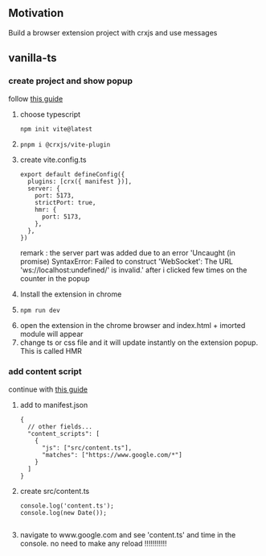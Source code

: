 <h2>Motivation</h2>
Build a browser extension project with crxjs and use messages

<h2>vanilla-ts</h2>



<h3>create project and show popup</h3>
follow <a href='https://crxjs.dev/vite-plugin/getting-started/vanilla-js/create-project'>this guide</a>
<ol>
<li>

choose typescript
```
npm init vite@latest
```

</li>
<li>

```
pnpm i @crxjs/vite-plugin
```

</li>
<li>
create vite.config.ts

```
export default defineConfig({
  plugins: [crx({ manifest })],
  server: {
    port: 5173,
    strictPort: true,
    hmr: {
      port: 5173,
    },
  },
})

```

remark : the server part was added due to an error 'Uncaught (in promise) SyntaxError: Failed to construct 'WebSocket': The URL 'ws://localhost:undefined/' is invalid.' after i clicked few times on the counter in the popup
</li>

<li>Install the extension in chrome</li>


<li>

```
npm run dev
```

</li>
<li>open the extension in the chrome browser and index.html + imorted module will appear</li>
<li>change ts or css file and it will update instantly on the extension popup. This is called HMR</li>
</ol>

<h3>add content script</h3>
continue with <a href='https://crxjs.dev/vite-plugin/getting-started/vanilla-js/add-content-script'>this guide</a>

<ol>
<li>add to manifest.json

```
{
  // other fields...
  "content_scripts": [
    {
      "js": ["src/content.ts"],
      "matches": ["https://www.google.com/*"]
    }
  ]
}
```

</li>

<li>create src/content.ts

```
console.log('content.ts');
console.log(new Date());


```

</li>

<li>navigate to www.google.com and see 'content.ts' and time in the console. no need to make any reload !!!!!!!!!!!</li>

</ol>